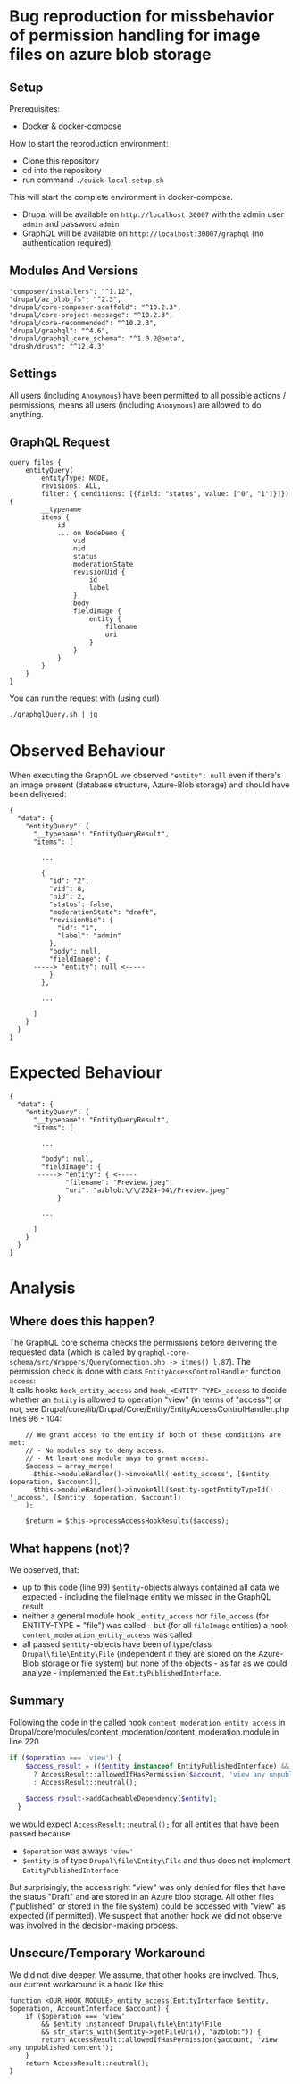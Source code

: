 # Bug reproduction for missbehavior of permission handling for image files on azure blob storage

## Setup

Prerequisites:
- Docker & docker-compose

How to start the reproduction environment:
- Clone this repository
- cd into the repository
- run command `./quick-local-setup.sh`
 
This will start the complete environment in docker-compose. 
- Drupal will be available on `http://localhost:30007` with the admin user `admin` and password `admin`
- GraphQL will be available on `http://localhost:30007/graphql` (no authentication required)

## Modules And Versions

```
"composer/installers": "^1.12",
"drupal/az_blob_fs": "^2.3",
"drupal/core-composer-scaffold": "^10.2.3",
"drupal/core-project-message": "^10.2.3",
"drupal/core-recommended": "^10.2.3",
"drupal/graphql": "^4.6",
"drupal/graphql_core_schema": "^1.0.2@beta",
"drush/drush": "^12.4.3"
```

## Settings
All users (including `Anonymous`) have been permitted to all possible actions / permissions, means all users (including `Anonymous`) are allowed to do anything.

## GraphQL Request
```
query files {
    entityQuery(
        entityType: NODE,
        revisions: ALL,
        filter: { conditions: [{field: "status", value: ["0", "1"]}]}) {
        __typename
        items {
            id
            ... on NodeDemo {
                vid
                nid
                status
                moderationState
                revisionUid {
                    id
                    label
                }
                body
                fieldImage {
                    entity {
                        filename
                        uri
                    }
                }
            }
        }
    }
}
```
You can run the request with (using curl)
```bash
./graphqlQuery.sh | jq
```

# Observed Behaviour
When executing the GraphQL we observed `"entity": null` even if there's an image present (database structure, Azure-Blob storage) and should have been delivered:
```
{
  "data": {
    "entityQuery": {
      "__typename": "EntityQueryResult",
      "items": [
        
        ...

        {
          "id": "2",
          "vid": 8,
          "nid": 2,
          "status": false,
          "moderationState": "draft",
          "revisionUid": {
            "id": "1",
            "label": "admin"
          },
          "body": null,
          "fieldImage": {
      -----> "entity": null <-----
          }
        },
        
        ...

      ]
    }
  }
}
```

# Expected Behaviour
```
{
  "data": {
    "entityQuery": {
      "__typename": "EntityQueryResult",
      "items": [
        
        ...

        "body": null,
        "fieldImage": {
       -----> "entity": { <-----
              "filename": "Preview.jpeg",
              "uri": "azblob:\/\/2024-04\/Preview.jpeg"
            }
        
        ...

      ]
    }
  }
}
```

# Analysis
## Where does this happen?
The GraphQL core schema checks the permissions before delivering the requested data (which is called by `graphql-core-schema/src/Wrappers/QueryConnection.php -> itmes() l.87`). 
The permission check is done with class `EntityAccessControlHandler` function `access`:  
It calls hooks `hook_entity_access` and `hook_<ENTITY-TYPE>_access` to decide whether an `Entity` is allowed to operation "view" (in terms of "access") or not, see Drupal/core/lib/Drupal/Core/Entity/EntityAccessControlHandler.php lines 96 - 104:
```
    // We grant access to the entity if both of these conditions are met:
    // - No modules say to deny access.
    // - At least one module says to grant access.
    $access = array_merge(
      $this->moduleHandler()->invokeAll('entity_access', [$entity, $operation, $account]),
      $this->moduleHandler()->invokeAll($entity->getEntityTypeId() . '_access', [$entity, $operation, $account])
    );

    $return = $this->processAccessHookResults($access);
```
## What happens (not)?
We observed, that:
* up to this code (line 99) `$entity`-objects always contained all data we expected - including the fileImage entity we missed in the GraphQL result
* neither a general module hook `_entity_access` nor `file_access` (for ENTITY-TYPE = "file") was called - but (for all `fileImage` entities) a hook `content_moderation_entity_access` was called
* all passed `$entity`-objects have been of type/class `Drupal\file\Entity\File` (independent if they are stored on the Azure-Blob storage or file system)  but none of the objects - as far as we could analyze - implemented the `EntityPublishedInterface`.

## Summary
Following the code in the called hook `content_moderation_entity_access` in Drupal/core/modules/content_moderation/content_moderation.module in line 220
```php
if ($operation === 'view') {
    $access_result = (($entity instanceof EntityPublishedInterface) && !$entity->isPublished())
      ? AccessResult::allowedIfHasPermission($account, 'view any unpublished content')
      : AccessResult::neutral();

    $access_result->addCacheableDependency($entity);
  }
```
we would expect `AccessResult::neutral();` for all entities that have been passed because:
* `$operation` was always `'view'`
* `$entity` is of type `Drupal\file\Entity\File` and thus does not implement `EntityPublishedInterface`

But surprisingly, the access right "view" was only denied for files that have the status "Draft" and are stored in an Azure blob storage. All other files ("published" or stored in the file system) could be accessed with "view" as expected (if permitted).
We suspect that another hook we did not observe was involved in the decision-making process.

## Unsecure/Temporary Workaround
We did not dive deeper. We assume, that other hooks are involved. Thus, our current workaround is a hook like this:
```
function <OUR_HOOK_MODULE>_entity_access(EntityInterface $entity, $operation, AccountInterface $account) {
    if ($operation === 'view'
        && $entity instanceof Drupal\file\Entity\File
        && str_starts_with($entity->getFileUri(), "azblob:")) {
        return AccessResult::allowedIfHasPermission($account, 'view any unpublished content');
    }
    return AccessResult::neutral();
}
```